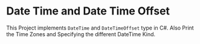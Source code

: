 # Date Time and Date Time Offset

This Project implements `DateTime` and `DateTimeOffset` type in C#. Also Print the Time Zones and Specifying the different DateTime Kind.